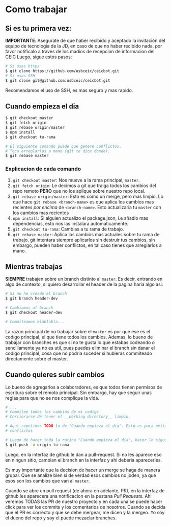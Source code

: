 # Como trabajar

## Si es tu primera vez:

**IMPORTANTE**: Asegurate de que haber recibido y aceptado la invitación del
equipo de tecnologia de la JD, en caso de que no haber recibido nada, por favor
notificalo a traves de los madios de recepcion de informacion del CEIC
Luego, sigue estos pasos:

```bash
# Si usas https
$ git clone https://github.com/usbceic/ceicbot.git
# Si usas SSH
$ git clone git@github.com:usbceic/ceicbot.git
```

Recomendamos el uso de SSH, es mas seguro y mas rapido.

## Cuando empieza el dia

```bash
$ git checkout master
$ git fetch origin
$ git rebase origin/master
$ npm install
$ git checkout tu-rama

# El siguiente comando puede que genere conflictos.
# Toca arreglarlos a mano (git te dice donde).
$ git rebase master
```

### Explicacion de cada comando

1. `git checkout master`: Nos mueve a la rama principal, `master`.
2. `git fetch origin`: Le decimos a git que traiga todos los cambios del
	repo remoto **PERO** que no los aplique sobre nuestro repo local.
3. `git rebase origin/master`: Esto es como un merge, pero mas limpio. Lo que
	hace `git rebase <branch-name>` es que aplica los cambios mas recientes _por encima_ de
	`<branch-name>`. Esto actualizaria tu `master` con los cambios mas recientes
4. `npm install`: Si alguien actualizo el package.json, i.e añadio mas dependencias,
esto nos las instalara automaticamente.
5. `git checkout tu-rama`: Cambias a tu rama de trabajo.
6. `git rebase master`: Aplica los cambios mas actuales sobre tu rama de trabajo. git
	intentara siempre aplicarlos sin destruir tus cambios, sin embargo, pueden haber
	conflictos, en tal caso tienes que arreglarlos a mano.

## Mientras trabajas

**SIEMPRE** trabajen sobre un branch distinto al `master`. Es decir, entrando
en algo de contexto, si quiero desarrollar el header de la pagina haria algo asi:

```bash
# Si no he creado el branch
$ git branch header-dev

# Cambiamos al branch
$ git checkout header-dev

# Commiteamos blablabla...
```

La razon principal de no trabajar sobre el `master` es por que ese es el codigo
principal, el que tiene todos los cambios. Ademas, lo bueno de trabajar con branches
es que si no te gusta lo que estabas codeando o sencillamente ya no es util, pues
puedes eliminar el branch sin danar el codigo principal, cosa que no podria
suceder si hubieras commiteado directamente sobre el master.

## Cuando quieres subir cambios

Lo bueno de agregarlos a colaboradores, es que todos tienen permisos de escritura
sobre el remoto principal. Sin embargo, hay que seguir unas reglas para que no
se nos complique la vida.

```bash
# ...
# Commitee todos los cambios de mi codigo
# Cerciorarse de tener el __working directory__ limpio.

# Aqui repetimos TODO lo de "Cuando empieza el dia". Esto es para evitar
# conflictos

# Luego de hacer toda la rutina "Cuando empieza el dia", hacer lo siguiente
$ git push -u origin tu-rama
```

Luego, en la interfaz de github le dan a pull-request. Si no les aparece eso en
ningun sitio, cambian el branch en la interfaz y ahi deberia aparecerles.

Es muy importante que la decision de hacer un merge se haga de manera grupal.
Que se analize bien si de verdad esos cambios no joden, ya que esos son los
cambios que van al `master`.

Cuando se abre un pull request (de ahora en adelante, PR), en la interfaz de github
les aparecera una notificacion en la pestana _Pull Requests_. Ahi veremos TODAS
las PR de nuestro proyecto y en cada una se puede hacer click para ver los
commits y los comentarios de nosotros. Cuando se decida que el PR es correcto
y que se debe mergear, me dicen y la mergeo. Yo soy el dueno del repo y soy el
puede mezaclar branches.
